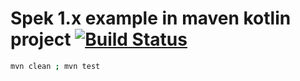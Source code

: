 # Spek 1.x example in maven kotlin project [![Build Status](https://travis-ci.org/daggerok/kotlin-spek-maven-example.svg?branch=master)](https://travis-ci.org/daggerok/kotlin-spek-maven-example)

```bash
mvn clean ; mvn test
```

